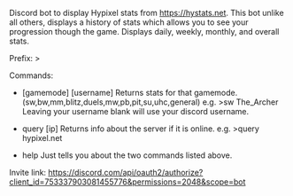 Discord bot to display Hypixel stats from https://hystats.net.
This bot unlike all others, displays a history of stats which allows you to see your progression though the game.
Displays daily, weekly, monthly, and overall stats.

Prefix: >

Commands:

- [gamemode] [username]
Returns stats for that gamemode.
(sw,bw,mm,blitz,duels,mw,pb,pit,su,uhc,general)
e.g. >sw The_Archer
Leaving your username blank will use your discord username.

- query [ip]
Returns info about the server if it is online.
e.g. >query hypixel.net

- help
Just tells you about the two commands listed above.


Invite link: https://discord.com/api/oauth2/authorize?client_id=753337903081455776&permissions=2048&scope=bot
